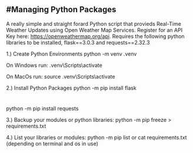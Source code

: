 #Managing Python Packages
--------
A really simple and straight forard Python script that provieds Real-Time Weather Updates using Open Weather Map Services. Register for an API Key here: https://openweathermap.org/api. Requires the following python libraries to be installed, flask==3.0.3 and requests==2.32.3 

1.) Create Python Environments
python -m venv .venv

On Windows run:
.venv\Scripts\activate

On MacOs run:
source .venv\Scripts\activate

2.) Install Python Packages
python -m pip install flask
#
python -m pip install requests

3.) Backup your modules or python libraries:
python -m pip freeze > requirements.txt

4.) List your libraries or modules:
python -m pip list or 
cat requirements.txt (depending on terminal and os in use)

